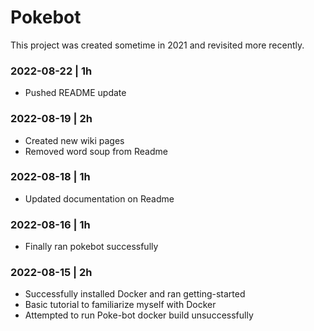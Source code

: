 # Pokebot

This project was created sometime in 2021 and revisited more recently.

### 2022-08-22 | 1h
- Pushed README update

### 2022-08-19 | 2h
- Created new wiki pages
- Removed word soup from Readme

### 2022-08-18 | 1h
- Updated documentation on Readme

### 2022-08-16 | 1h
- Finally ran pokebot successfully

### 2022-08-15 | 2h
- Successfully installed Docker and ran getting-started
- Basic tutorial to familiarize myself with Docker
- Attempted to run Poke-bot docker build unsuccessfully
